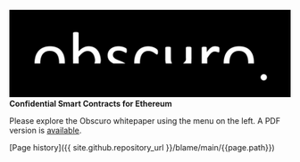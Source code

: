 ![image](assets/images/obscuro-full.png)
**Confidential Smart Contracts for Ethereum**

Please explore the Obscuro whitepaper using the menu on the left. A PDF version is [available](assets/images/obscuro-whitepaper-0-9.pdf).

[Page history]({{ site.github.repository_url }}/blame/main/{{page.path}})
